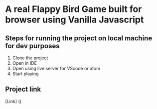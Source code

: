 # A real Flappy Bird Game built for browser using Vanilla Javascript

## Steps for running the project on local machine for dev purposes

1. Clone the project
2. Open in IDE
3. Open using live server for VScode or atom
4. Start playing



## Project link
[Link] ()
